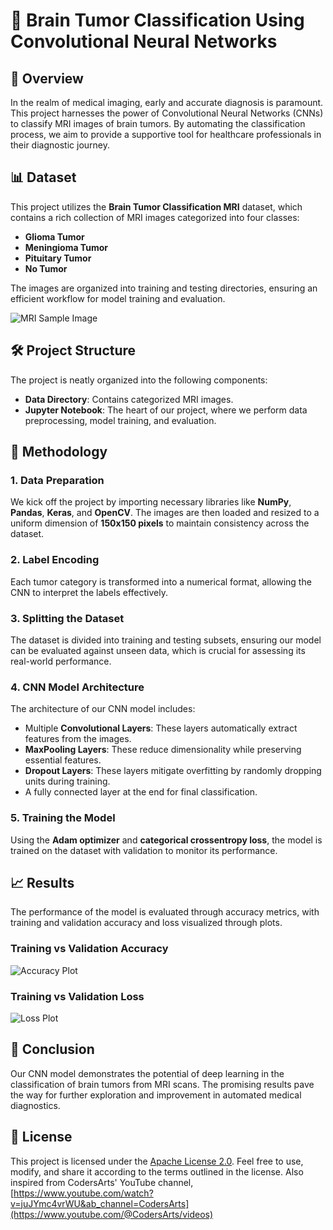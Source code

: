 # 🧠 Brain Tumor Classification Using Convolutional Neural Networks

## 🚀 Overview
In the realm of medical imaging, early and accurate diagnosis is paramount. This project harnesses the power of Convolutional Neural Networks (CNNs) to classify MRI images of brain tumors. By automating the classification process, we aim to provide a supportive tool for healthcare professionals in their diagnostic journey.

## 📊 Dataset
This project utilizes the **Brain Tumor Classification MRI** dataset, which contains a rich collection of MRI images categorized into four classes:
- **Glioma Tumor**
- **Meningioma Tumor**
- **Pituitary Tumor**
- **No Tumor**

The images are organized into training and testing directories, ensuring an efficient workflow for model training and evaluation.

![MRI Sample Image](https://github.com/user-attachments/assets/ae073965-bda8-4431-9787-a6df467f413b)

## 🛠️ Project Structure
The project is neatly organized into the following components:
- **Data Directory**: Contains categorized MRI images.
- **Jupyter Notebook**: The heart of our project, where we perform data preprocessing, model training, and evaluation.

## 🧪 Methodology

### 1. Data Preparation
We kick off the project by importing necessary libraries like **NumPy**, **Pandas**, **Keras**, and **OpenCV**. The images are then loaded and resized to a uniform dimension of **150x150 pixels** to maintain consistency across the dataset.

### 2. Label Encoding
Each tumor category is transformed into a numerical format, allowing the CNN to interpret the labels effectively.

### 3. Splitting the Dataset
The dataset is divided into training and testing subsets, ensuring our model can be evaluated against unseen data, which is crucial for assessing its real-world performance.

### 4. CNN Model Architecture
The architecture of our CNN model includes:
- Multiple **Convolutional Layers**: These layers automatically extract features from the images.
- **MaxPooling Layers**: These reduce dimensionality while preserving essential features.
- **Dropout Layers**: These layers mitigate overfitting by randomly dropping units during training.
- A fully connected layer at the end for final classification.

### 5. Training the Model
Using the **Adam optimizer** and **categorical crossentropy loss**, the model is trained on the dataset with validation to monitor its performance.

## 📈 Results
The performance of the model is evaluated through accuracy metrics, with training and validation accuracy and loss visualized through plots.

### Training vs Validation Accuracy
![Accuracy Plot](https://www.kaggleusercontent.com/kf/198930340/eyJhbGciOiJkaXIiLCJlbmMiOiJBMTI4Q0JDLUhTMjU2In0..DtcSjEg1G6WZPld-hmhZ8g.mTro7oBnevPjCEUdgcebhXTER2AV40y49tpD5QGLGEyKBxYq3sDCylGSQw6gmL9WbAbgmpt3-PNfeZIpA17H1RoD8m1N_Bb3J3KT85QK4uzSb6tyZLfhE60lnP2zIWsCXlRm_fpnmssgiU2ndGRHtMYOXqy1LOJQavF52lw5-yewPIZvQR3ggjYtzT_NJe1hklKilvLhWVS4FRsR6fKkEUECrtj6pImwuV1ryZ2lIC27HHPYtCcybf6gtKM9TkDmLfXoRQCBSWdchNeJoQkTv-yg_4bliVbwdwc9C5o7y3OANXsnWNirLazn_olEC9IXqQquAUsY3DHxdWX5J-1HsPekz4D3EbR6ar8Ic4r40NGHXr1fUMTixZtrPq4BATpbIBrwFxas3_QwlmZaoiiniYCSTkYr7pBUg70MGN4a68SXHm0qDhu8IBUJrVoeIGOf65lns5W8sMJbfRs94OIXF7gO-4SiDYgswwS6Hn4Hti52fYgIbtgZeGB9NrzJh9334Yczb5AwxxP95xGjJL0in3zGFz6hHISBrfZDDK3Z4QjjfU-VGy6wf2JrN_gmD8NnwFA13FjJ_abQjxYukAEsfxEqjTu53PdJZ-5qiBOBvFvM3iA6kIaDeMbS0Azi6OfBrTg9RgOJcEg2Uo1U30be0Q._K41uG7dvqVShGH8AaF4AA/__results___files/__results___21_0.png)

### Training vs Validation Loss
![Loss Plot](https://www.kaggleusercontent.com/kf/198930340/eyJhbGciOiJkaXIiLCJlbmMiOiJBMTI4Q0JDLUhTMjU2In0..DtcSjEg1G6WZPld-hmhZ8g.mTro7oBnevPjCEUdgcebhXTER2AV40y49tpD5QGLGEyKBxYq3sDCylGSQw6gmL9WbAbgmpt3-PNfeZIpA17H1RoD8m1N_Bb3J3KT85QK4uzSb6tyZLfhE60lnP2zIWsCXlRm_fpnmssgiU2ndGRHtMYOXqy1LOJQavF52lw5-yewPIZvQR3ggjYtzT_NJe1hklKilvLhWVS4FRsR6fKkEUECrtj6pImwuV1ryZ2lIC27HHPYtCcybf6gtKM9TkDmLfXoRQCBSWdchNeJoQkTv-yg_4bliVbwdwc9C5o7y3OANXsnWNirLazn_olEC9IXqQquAUsY3DHxdWX5J-1HsPekz4D3EbR6ar8Ic4r40NGHXr1fUMTixZtrPq4BATpbIBrwFxas3_QwlmZaoiiniYCSTkYr7pBUg70MGN4a68SXHm0qDhu8IBUJrVoeIGOf65lns5W8sMJbfRs94OIXF7gO-4SiDYgswwS6Hn4Hti52fYgIbtgZeGB9NrzJh9334Yczb5AwxxP95xGjJL0in3zGFz6hHISBrfZDDK3Z4QjjfU-VGy6wf2JrN_gmD8NnwFA13FjJ_abQjxYukAEsfxEqjTu53PdJZ-5qiBOBvFvM3iA6kIaDeMbS0Azi6OfBrTg9RgOJcEg2Uo1U30be0Q._K41uG7dvqVShGH8AaF4AA/__results___files/__results___23_0.png)

## 🎉 Conclusion
Our CNN model demonstrates the potential of deep learning in the classification of brain tumors from MRI scans. The promising results pave the way for further exploration and improvement in automated medical diagnostics.

## 📝 License
This project is licensed under the [Apache License 2.0](https://opensource.org/licenses/Apache-2.0). Feel free to use, modify, and share it according to the terms outlined in the license.
Also inspired from CodersArts' YouTube channel, [https://www.youtube.com/watch?v=juJYmc4vrWU&ab_channel=CodersArts](https://www.youtube.com/@CodersArts/videos)
